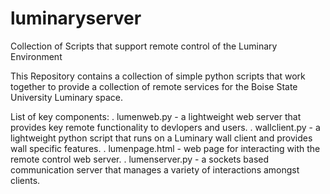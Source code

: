 # luminaryserver
Collection of Scripts that support remote control of the Luminary Environment

This Repository contains a collection of simple python scripts that work together to provide a collection of remote services for the Boise State University Luminary space.

List of key components:
. lumenweb.py - a lightweight web server that provides key remote functionality to devlopers and users.
. wallclient.py - a lightweight python script that runs on a Luminary wall client and provides wall specific features.
. lumenpage.html - web page for interacting with the remote control web server.
. lumenserver.py - a sockets based communication server that manages a variety of interactions amongst clients.
